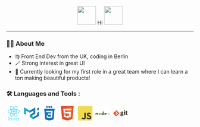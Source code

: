 

<div align=center>
  <img height=50px width=50px src="https://media.giphy.com/media/vaOhquJA6NEaOQnzr4/giphy.gif" />
Hi
 <img height=50px width=50px src="https://media.giphy.com/media/vaOhquJA6NEaOQnzr4/giphy.gif" />

  </div>
  
  ---
  ### 👩‍💻 About Me
 <ul text-decoration=none > 
  <li> ♍   Front End Dev from the UK, coding in Berlin </li>
  
  <li> 🪄  Strong interest in great UI </li>
  
  <li> 🔎  Currently looking for my first role in a great team where I can learn a ton making beautiful products! </li>
  
  </ul>
  
  
  ### :hammer_and_wrench: Languages and Tools :
<div>
  <img src="https://github.com/devicons/devicon/blob/master/icons/react/react-original-wordmark.svg" title="React" alt="React" width="40" height="40"/>&nbsp;
  <img src="https://github.com/devicons/devicon/blob/master/icons/materialui/materialui-original.svg" title="Material UI" alt="Material UI" width="40" height="40"/>&nbsp;
  <img src="https://github.com/devicons/devicon/blob/master/icons/css3/css3-plain-wordmark.svg"  title="CSS3" alt="CSS" width="40" height="40"/>&nbsp;
  <img src="https://github.com/devicons/devicon/blob/master/icons/html5/html5-original.svg" title="HTML5" alt="HTML" width="40" height="40"/>&nbsp;
  <img src="https://github.com/devicons/devicon/blob/master/icons/javascript/javascript-original.svg" title="JavaScript" alt="JavaScript" width="40" height="40"/>&nbsp;
  <img src="https://github.com/devicons/devicon/blob/master/icons/nodejs/nodejs-original-wordmark.svg" title="NodeJS" alt="NodeJS" width="40" height="40"/>&nbsp;
  <img src="https://github.com/devicons/devicon/blob/master/icons/git/git-original-wordmark.svg" title="Git" **alt="Git" width="40" height="40"/>
</div>
